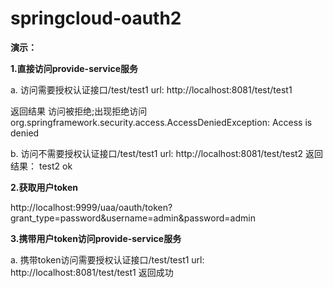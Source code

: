 # springcloud-oauth2

****演示：****

**1.直接访问provide-service服务**

a. 访问需要授权认证接口/test/test1
url: http://localhost:8081/test/test1

返回结果 访问被拒绝;出现拒绝访问
org.springframework.security.access.AccessDeniedException: Access is denied


b. 访问不需要授权认证接口/test/test1
 url: http://localhost:8081/test/test2
返回结果： test2 ok


**2.获取用户token**

http://localhost:9999/uaa/oauth/token?grant_type=password&username=admin&password=admin

**3.携带用户token访问provide-service服务**

a. 携带token访问需要授权认证接口/test/test1
url: http://localhost:8081/test/test1
返回成功
